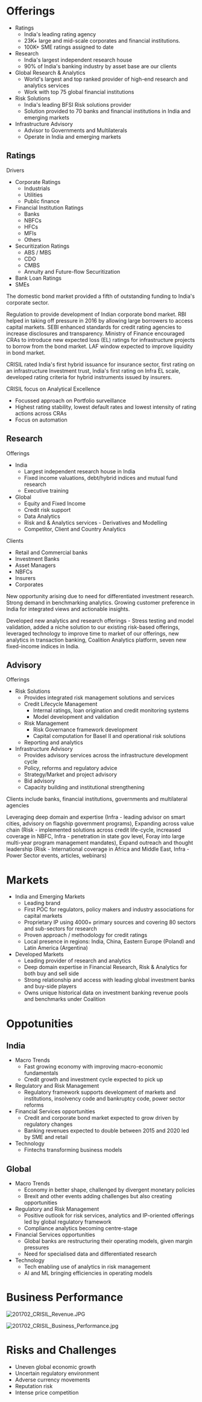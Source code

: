 
# Offerings
- Ratings
	- India's leading rating agency
	- 23K+ large and mid-scale corporates and financial institutions.
	- 100K+ SME ratings assigned to date
- Research
	- India's largest independent research house
	- 90% of India's banking industry by asset base are our clients
- Global Research & Analytics
	- World's largest and top ranked provider of high-end research and analytics services
	- Work with top 75 global financial institutions
- Risk Solutions
	- India's leading BFSI Risk solutions provider
	- Solution provided to 70 banks and financial institutions in India and emerging markets
- Infrastructure Advisory
	- Advisor to Governments and Multilaterals
	- Operate in India and emerging markets

## Ratings
Drivers 
- Corporate Ratings
	- Industrials
	-  Utilities
	- Public finance
- Financial Institution Ratings
	- Banks
	- NBFCs
	- HFCs
	- MFIs
	- Others
- Securitization Ratings
	- ABS / MBS
	- CDO
	- CMBS
	- Annuity and Future-flow Securitization
- Bank Loan Ratings
- SMEs

The domestic bond market provided a fifth of outstanding funding to India's corporate sector.



Regulation to provide development of Indian corporate bond market. RBI helped in taking off pressure in 2016 by allowing large borrowers to access capital markets. SEBI enhanced standards for credit rating agencies to increase disclosures and transparency. Ministry of Finance encouraged CRAs to introduce new expected loss (EL) ratings for infrastructure projects to borrow from the bond market. LAF window expected to improve liquidity in bond market.

CRISIL rated India's first hybrid issuance for insurance sector, first rating on an infrastructure Investment trust, India's first rating on Infra EL scale, developed rating criteria for hybrid instruments issued by insurers.

CRISIL focus on Analytical Excellence
- Focussed approach on Portfolio surveillance
- Highest rating stability, lowest default rates and lowest intensity of rating actions across CRAs
- Focus on automation 

## Research
Offerings
- India
	- Largest independent research house in India
	- Fixed income valuations, debt/hybrid indices and mutual fund research
	- Executive training
- Global
	- Equity and Fixed Income 
	- Credit risk support
	- Data Analytics
	- Risk and & Analytics services - Derivatives and Modelling
	- Competitor, Client and Country Analytics

Clients
- Retail and Commercial banks
- Investment Banks
- Asset Managers
- NBFCs
- Insurers
- Corporates

New opportunity arising due to need for differentiated investment research. Strong demand in benchmarking analytics. Growing customer preference in India for integrated views and actionable insights.

Developed new analytics and research offerings - Stress testing and model validation, added a niche solution to our existing risk-based offerings, leveraged technology to improve time to market of our offerings, new analytics in transaction banking, Coalition Analytics platform, seven new fixed-income indices in India.

## Advisory
Offerings
- Risk Solutions
	- Provides integrated risk management solutions and services
	- Credit Lifecycle Management
		- Internal ratings, loan origination and credit monitoring systems
		- Model development and validation
	- Risk Management
		- Risk Governance framework development
		- Capital computation for Basel II and operational risk solutions
	- Reporting and analytics
- Infrastructure Advisory
	- Provides advisory services across the infrastructure development cycle
	- Policy, reforms and regulatory advice
	- Strategy/Market and project advisory
	- Bid advisory
	- Capacity building and institutional strengthening

Clients include banks, financial institutions, governments and multilateral agencies

Leveraging deep domain and expertise (Infra - leading advisor on smart cities, advisory on flagship government programs), Expanding across value chain (Risk - implemented solutions across credit life-cycle, increased coverage in NBFC, Infra - penetration in state gov level, Foray into large multi-year program management mandates), Expand outreach and thought leadership (Risk - International coverage in Africa and Middle East, Infra - Power Sector events, articles, webinars)


# Markets
- India and Emerging Markets
	- Leading brand
	- First POC for regulators, policy makers and industry associations for capital markets
	- Proprietary IP using 4000+ primary sources and covering 80 sectors and sub-sectors for research
	- Proven approach / methodology for credit ratings
	- Local presence in regions: India, China, Eastern Europe (Poland) and Latin America (Argentina)
- Developed Markets
	- Leading provider of research and analytics
	- Deep domain expertise in Financial Research, Risk & Analytics for both buy and sell side
	- Strong relationship and access with leading global investment banks and buy-side players
	- Owns unique historical data on investment banking revenue pools and benchmarks under Coalition

# Oppotunities
## India
- Macro Trends
	- Fast growing economy with improving macro-economic fundamentals
	- Credit growth and investment cycle expected to pick up
- Regulatory and Risk Management
	- Regulatory framework supports development of markets and institutions, insolvency code and bankruptcy code, power sector reforms
- Financial Services opportunities
	- Credit and corporate bond market expected to grow driven by regulatory changes
	- Banking revenues expected to double between 2015 and 2020 led by SME and retail
- Technology
	- Fintechs transforming business models

## Global
- Macro Trends
	- Economy in better shape, challenged by divergent monetary policies
	- Brexit and other events adding challenges but also creating opportunities
- Regulatory and Risk Management
	- Positive outlook for risk services, analytics and IP-oriented offerings led by global regulatory framework
	- Compliance analytics becoming centre-stage
- Financial Services opportunities
	- Global banks are restructuring their operating models, given margin pressures
	- Need for specialised data and differentiated research 
- Technology
	- Tech enabling use of analytics in risk management
	- AI and ML bringing efficiencies in operating models

# Business Performance
![201702_CRISIL_Revenue.JPG](https://github.com/hashxim/hconMD/blob/master/work_md/Obsidian/Resources/201702_CRISIL_Revenue.JPG?raw=true)

![201702_CRISIL_Business_Performance.jpg](https://github.com/hashxim/hconMD/blob/master/work_md/Obsidian/Resources/201702_CRISIL_Business_Performance.jpg?raw=true)

# Risks and Challenges
- Uneven global economic growth
- Uncertain regulatory environment
- Adverse currency movements
- Reputation risk
- Intense price competition
<!--stackedit_data:
eyJoaXN0b3J5IjpbLTIzODE1NzY0LC04ODYzNjEzNDYsMTc1Mj
A0NjE1MiwxNzEwNDUyNjMxLC0yNDk1MzE2NjcsLTEzMzk3NTg0
MDddfQ==
-->